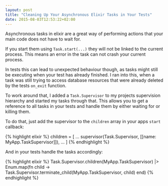 ```yaml
---
layout: post
title: "Cleaning Up Your Asynchronous Elixir Tasks in Your Tests"
date: 2015-08-03T12:53:22+02:00
---
```


Asynchronous tasks in elixir are a great way of performing actions that your main code does not have to wait for.

If you start them using `Task.start(...)` they will not be linked to the current process. This means an error in the task can not crash your current process.

In tests this can lead to unexpected behaviour though, as tasks might still be executing when your test has already finished.
I ran into this, when a task was still trying to access database resources that were already deleted by the tests `on_exit` function.

To work around that, I added a `Task.Supervisor` to my projects supervision hierarchy and started my tasks through that.
This allows you to get a reference to all tasks in your tests and handle them by either waiting for or killing them.

To do that, just add the supervisor to the `children` array in your apps `start` callback:

{% highlight elixir %}
children = [
  ...
  supervisor(Task.Supervisor, [[name: MyApp.TaskSupervisor]]),
  ...
]
{% endhighlight %}


And in your tests handle the tasks accordingly:

{% highlight elixir %}
Task.Supervisor.children(MyApp.TaskSupervisor)
|> Enum.map(fn child -> Task.Supervisor.terminate_child(MyApp.TaskSupervisor, child) end)
{% endhighlight %}

